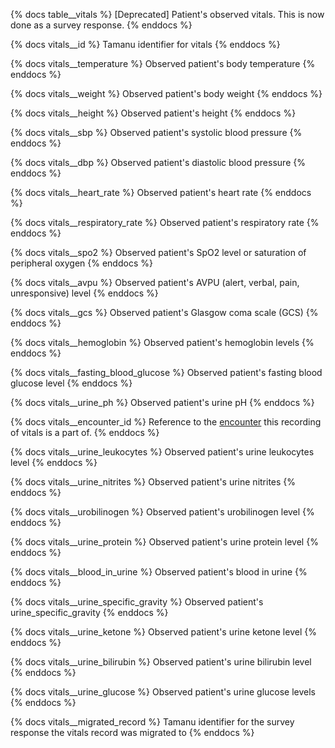 {% docs table__vitals %}
[Deprecated] Patient's observed vitals. This is now done as a survey response.
{% enddocs %}

{% docs vitals__id %}
Tamanu identifier for vitals
{% enddocs %}

{% docs vitals__temperature %}
Observed patient's body temperature
{% enddocs %}

{% docs vitals__weight %}
Observed patient's body weight
{% enddocs %}

{% docs vitals__height %}
Observed patient's height
{% enddocs %}

{% docs vitals__sbp %}
Observed patient's systolic blood pressure
{% enddocs %}

{% docs vitals__dbp %}
Observed patient's diastolic blood pressure
{% enddocs %}

{% docs vitals__heart_rate %}
Observed patient's heart rate
{% enddocs %}

{% docs vitals__respiratory_rate %}
Observed patient's respiratory rate
{% enddocs %}

{% docs vitals__spo2 %}
Observed patient's SpO2 level or saturation of peripheral oxygen
{% enddocs %}

{% docs vitals__avpu %}
Observed patient's AVPU (alert, verbal, pain, unresponsive) level
{% enddocs %}

{% docs vitals__gcs %}
Observed patient's Glasgow coma scale (GCS)
{% enddocs %}

{% docs vitals__hemoglobin %}
Observed patient's hemoglobin levels
{% enddocs %}

{% docs vitals__fasting_blood_glucose %}
Observed patient's fasting blood glucose level
{% enddocs %}

{% docs vitals__urine_ph %}
Observed patient's urine pH
{% enddocs %}

{% docs vitals__encounter_id %}
Reference to the [encounter](#!/source/source.tamanu.tamanu.encounters) this recording of vitals is a part of.
{% enddocs %}

{% docs vitals__urine_leukocytes %}
Observed patient's urine leukocytes level
{% enddocs %}

{% docs vitals__urine_nitrites %}
Observed patient's urine nitrites
{% enddocs %}

{% docs vitals__urobilinogen %}
Observed patient's urobilinogen level
{% enddocs %}

{% docs vitals__urine_protein %}
Observed patient's urine protein level
{% enddocs %}

{% docs vitals__blood_in_urine %}
Observed patient's blood in urine
{% enddocs %}

{% docs vitals__urine_specific_gravity %}
Observed patient's urine_specific_gravity
{% enddocs %}

{% docs vitals__urine_ketone %}
Observed patient's urine ketone level
{% enddocs %}

{% docs vitals__urine_bilirubin %}
Observed patient's urine bilirubin level
{% enddocs %}

{% docs vitals__urine_glucose %}
Observed patient's urine glucose levels
{% enddocs %}

{% docs vitals__migrated_record %}
Tamanu identifier for the survey response the vitals record was migrated to
{% enddocs %}
